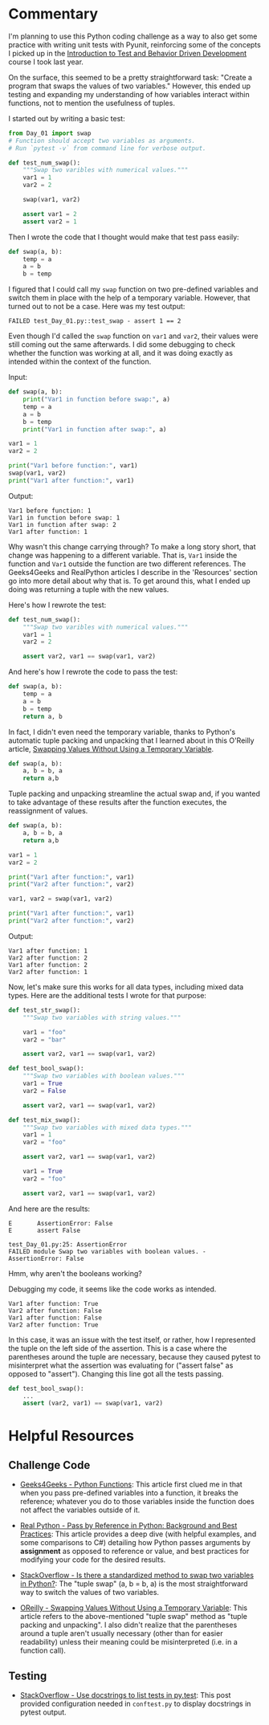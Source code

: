 # Commentary
I'm planning to use this Python coding challenge as a way to also get some practice with writing unit tests with Pyunit, reinforcing some of the concepts I picked up in the [Introduction to Test and Behavior Driven Development](https://www.coursera.org/learn/test-and-behavior-driven-development-tdd-bdd/) course I took last year.

On the surface, this seemed to be a pretty straightforward task: "Create a program that swaps the values of two variables." However, this ended up testing and expanding my understanding of how variables interact within functions, not to mention the usefulness of tuples.

I started out by writing a basic test:
```python
from Day_01 import swap
# Function should accept two variables as arguments.
# Run `pytest -v` from command line for verbose output.

def test_num_swap():
    """Swap two varibles with numerical values."""
    var1 = 1
    var2 = 2

    swap(var1, var2)

    assert var1 = 2
    assert var2 = 1
```
Then I wrote the code that I thought would make that test pass easily:
```python
def swap(a, b):
    temp = a
    a = b
    b = temp
```
I figured that I could call my `swap` function on two pre-defined variables and switch them in place with the help of a temporary variable. However, that turned out to not be a case. Here was my test output:
```
FAILED test_Day_01.py::test_swap - assert 1 == 2
```
Even though I'd called the `swap` function on `var1` and `var2`, their values were still coming out the same afterwards. I did some debugging to check whether the function was working at all, and it was doing exactly as intended within the context of the function.

Input:
```python
def swap(a, b):
    print("Var1 in function before swap:", a)
    temp = a
    a = b
    b = temp
    print("Var1 in function after swap:", a)

var1 = 1
var2 = 2

print("Var1 before function:", var1)
swap(var1, var2)
print("Var1 after function:", var1)
```
Output:
```
Var1 before function: 1
Var1 in function before swap: 1
Var1 in function after swap: 2
Var1 after function: 1
```
Why wasn't this change carrying through? To make a long story short, that change was happening to a different variable. That is, `Var1` inside the function and `Var1` outside the function are two different references. The Geeks4Geeks and RealPython articles I describe in the 'Resources' section go into more detail about why that is. To get around this, what I ended up doing was returning a tuple with the new values.

Here's how I rewrote the test:
```python
def test_num_swap():
    """Swap two varibles with numerical values."""
    var1 = 1
    var2 = 2

    assert var2, var1 == swap(var1, var2)
```

And here's how I rewrote the code to pass the test:
```python
def swap(a, b):
    temp = a
    a = b
    b = temp
    return a, b
```
In fact, I didn't even need the temporary variable, thanks to Python's automatic tuple packing and unpacking that I learned about in this O'Reilly article, [Swapping Values Without Using a Temporary Variable](https://www.oreilly.com/library/view/python-cookbook/0596001673/ch01s02.html).

```python
def swap(a, b):
    a, b = b, a
    return a,b
```
Tuple packing and unpacking streamline the actual swap and, if you wanted to take advantage of these results after the function executes, the reassignment of values.

```python
def swap(a, b):
    a, b = b, a
    return a,b

var1 = 1
var2 = 2

print("Var1 after function:", var1)
print("Var2 after function:", var2)

var1, var2 = swap(var1, var2)

print("Var1 after function:", var1)
print("Var2 after function:", var2)
```
Output:
```
Var1 after function: 1
Var2 after function: 2
Var1 after function: 2
Var2 after function: 1
```
Now, let's make sure this works for all data types, including mixed data types. Here are the additional tests I wrote for that purpose:
```python
def test_str_swap():
    """Swap two variables with string values."""

    var1 = "foo"
    var2 = "bar"

    assert var2, var1 == swap(var1, var2)

def test_bool_swap():
    """Swap two variables with boolean values."""
    var1 = True
    var2 = False

    assert var2, var1 == swap(var1, var2)

def test_mix_swap():
    """Swap two variables with mixed data types."""
    var1 = 1
    var2 = "foo"

    assert var2, var1 == swap(var1, var2)

    var1 = True
    var2 = "foo"

    assert var2, var1 == swap(var1, var2)
```
And here are the results:
```
E       AssertionError: False
E       assert False

test_Day_01.py:25: AssertionError
FAILED module Swap two variables with boolean values. - AssertionError: False
```
Hmm, why aren't the booleans working? 

Debugging my code, it seems like the code works as intended.
```
Var1 after function: True
Var2 after function: False
Var1 after function: False
Var2 after function: True
```
In this case, it was an issue with the test itself, or rather, how I represented the tuple on the left side of the assertion. This is a case where the parentheses around the tuple are necessary, because they caused pytest to misinterpret what the assertion was evaluating for ("assert false" as opposed to "assert"). Changing this line got all the tests passing.
```python
def test_bool_swap():
    ...
    assert (var2, var1) == swap(var1, var2)
```

# Helpful Resources
## Challenge Code
- [Geeks4Geeks - Python Functions](https://www.geeksforgeeks.org/python-functions/?ref=lbp#:~:text=Pass%20by%20Reference%20and%20Pass%20by%20Value): This article first clued me in that when you pass pre-defined variables into a function, it breaks the reference; whatever you do to those variables inside the function does not affect the variables outside of it.

- [Real Python - Pass by Reference in Python: Background and Best Practices](https://realpython.com/python-pass-by-reference/): This article provides a deep dive (with helpful examples, and some comparisons to C#) detailing how Python passes arguments by **assignment** as opposed to reference or value, and best practices for modifying your code for the desired results.

- [StackOverflow - Is there a standardized method to swap two variables in Python?](https://stackoverflow.com/questions/14836228/is-there-a-standardized-method-to-swap-two-variables-in-python): The "tuple swap" (a, b = b, a) is the most straightforward way to switch the values of two variables.

- [OReilly - Swapping Values Without Using a Temporary Variable](https://www.oreilly.com/library/view/python-cookbook/0596001673/ch01s02.html): This article refers to the above-mentioned "tuple swap" method as "tuple packing and unpacking". I also didn't realize that the parentheses around a tuple aren't usually necessary (other than for easier readability) unless their meaning could be misinterpreted (i.e. in a function call).

## Testing
- [StackOverflow - Use docstrings to list tests in py.test](https://stackoverflow.com/questions/28898919/use-docstrings-to-list-tests-in-py-test): This post provided configuration needed in `conftest.py` to display docstrings in pytest output.
